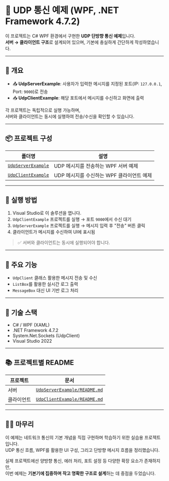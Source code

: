 # 📡 UDP 통신 예제 (WPF, .NET Framework 4.7.2)

이 프로젝트는 C# WPF 환경에서 구현한 **UDP 단방향 통신 예제**입니다.  
**서버 → 클라이언트 구조**로 설계되어 있으며, 기본에 충실하게 간단하게 작성하였습니다.

---

## 🧾 개요

- 📤 **UdpServerExample**: 사용자가 입력한 메시지를 지정된 포트(IP: `127.0.0.1`, Port: `9000`)로 전송
- 📥 **UdpClientExample**: 해당 포트에서 메시지를 수신하고 화면에 출력

각 프로젝트는 독립적으로 실행 가능하며,  
서버와 클라이언트는 동시에 실행하여 전송/수신을 확인할 수 있습니다.

---

## 📦 프로젝트 구성

| 폴더명 | 설명 |
|--------|------|
| [`UdpServerExample`](./UdpServerExample) | UDP 메시지를 전송하는 WPF 서버 예제 |
| [`UdpClientExample`](./UdpClientExample) | UDP 메시지를 수신하는 WPF 클라이언트 예제 |

---

## 🧪 실행 방법

1. Visual Studio로 이 솔루션을 엽니다.
2. `UdpClientExample` 프로젝트를 실행 → 포트 `9000`에서 수신 대기
3. `UdpServerExample` 프로젝트를 실행 → 메시지 입력 후 "전송" 버튼 클릭
4. 클라이언트가 메시지를 수신하여 UI에 표시됨

> ✅ 서버와 클라이언트는 동시에 실행되어야 합니다.

---

## 🎯 주요 기능

- `UdpClient` 클래스 활용한 메시지 전송 및 수신
- `ListBox`를 활용한 실시간 로그 출력
- `MessageBox` 대신 UI 기반 로그 처리

---

## 🔧 기술 스택

- C# / WPF (XAML)
- .NET Framework 4.7.2
- System.Net.Sockets (UdpClient)
- Visual Studio 2022

---

## 📚 프로젝트별 README

| 프로젝트 | 문서 |
|----------|------|
| 서버 | [`UdpServerExample/README.md`](./UdpServerExample/README.md) |
| 클라이언트 | [`UdpClientExample/README.md`](./UdpClientExample/README.md) |

---

## 🧑‍💻 마무리

이 예제는 네트워크 통신의 기본 개념을 직접 구현하며 학습하기 위한 실습용 프로젝트입니다.  
UDP 통신 흐름, WPF를 활용한 UI 구성, 그리고 단방향 메시지 흐름을 정리했습니다.

실제 프로젝트에선 양방향 통신, 에러 처리, 포트 설정 등 다양한 확장 요소가 존재하지만,  
이번 예제는 **기본기에 집중하며 작고 명확한 구조로 설계**하는 데 중점을 두었습니다.